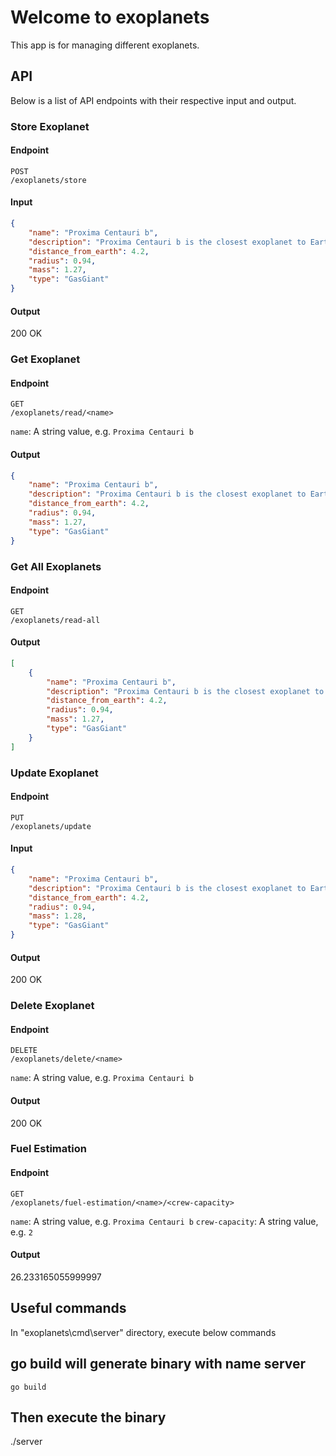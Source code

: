 # Welcome to exoplanets

This app is for managing different exoplanets.


## API

Below is a list of API endpoints with their respective input and output.

### Store Exoplanet

#### Endpoint

```
POST
/exoplanets/store
```

#### Input

```json
{
    "name": "Proxima Centauri b",
    "description": "Proxima Centauri b is the closest exoplanet to Earth",
    "distance_from_earth": 4.2,
    "radius": 0.94,
    "mass": 1.27,
    "type": "GasGiant"
}
```

#### Output

200 OK

### Get Exoplanet

#### Endpoint

```
GET
/exoplanets/read/<name>
```

`name`: A string value, e.g. `Proxima Centauri b`

#### Output

```json
{
    "name": "Proxima Centauri b",
    "description": "Proxima Centauri b is the closest exoplanet to Earth",
    "distance_from_earth": 4.2,
    "radius": 0.94,
    "mass": 1.27,
    "type": "GasGiant"
}
```

### Get All Exoplanets

#### Endpoint

```
GET
/exoplanets/read-all
```

#### Output

```json
[
    {
        "name": "Proxima Centauri b",
        "description": "Proxima Centauri b is the closest exoplanet to Earth",
        "distance_from_earth": 4.2,
        "radius": 0.94,
        "mass": 1.27,
        "type": "GasGiant"
    }
]
```

### Update Exoplanet
 
#### Endpoint

```
PUT
/exoplanets/update
```

#### Input

```json
{
    "name": "Proxima Centauri b",
    "description": "Proxima Centauri b is the closest exoplanet to Earth",
    "distance_from_earth": 4.2,
    "radius": 0.94,
    "mass": 1.28,
    "type": "GasGiant"
}
```

#### Output

200 OK
 
### Delete Exoplanet

#### Endpoint

```
DELETE
/exoplanets/delete/<name>
```

`name`: A string value, e.g. `Proxima Centauri b`

#### Output

200 OK

### Fuel Estimation

#### Endpoint

```
GET
/exoplanets/fuel-estimation/<name>/<crew-capacity>
```

`name`: A string value, e.g. `Proxima Centauri b`
`crew-capacity`: A string value, e.g. `2`

#### Output

26.233165055999997


## Useful commands

In "exoplanets\cmd\server" directory, execute below commands

## go build will generate binary with name server
```
go build
```
## Then execute the binary
./server
```